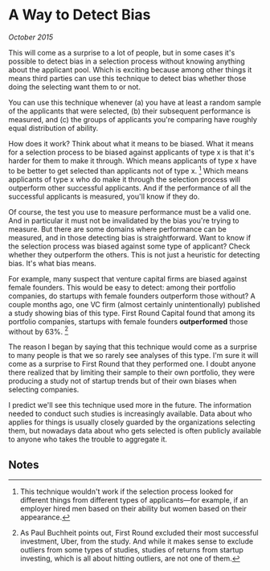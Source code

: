 # A Way to Detect Bias

_October 2015_

This will come as a surprise to a lot of people, but in some cases it's possible to detect bias in a selection process without knowing anything about the applicant pool. Which is exciting because among other things it means third parties can use this technique to detect bias whether those doing the selecting want them to or not.

You can use this technique whenever (a) you have at least a random sample of the applicants that were selected, (b) their subsequent performance is measured, and (c) the groups of applicants you're comparing have roughly equal distribution of ability.

How does it work? Think about what it means to be biased. What it means for a selection process to be biased against applicants of type x is that it's harder for them to make it through. Which means applicants of type x have to be better to get selected than applicants not of type x. [^1] Which means applicants of type x who do make it through the selection process will outperform other successful applicants. And if the performance of all the successful applicants is measured, you'll know if they do.

Of course, the test you use to measure performance must be a valid one. And in particular it must not be invalidated by the bias you're trying to measure. But there are some domains where performance can be measured, and in those detecting bias is straightforward. Want to know if the selection process was biased against some type of applicant? Check whether they outperform the others. This is not just a heuristic for detecting bias. It's what bias means.

For example, many suspect that venture capital firms are biased against female founders. This would be easy to detect: among their portfolio companies, do startups with female founders outperform those without? A couple months ago, one VC firm (almost certainly unintentionally) published a study showing bias of this type. First Round Capital found that among its portfolio companies, startups with female founders **outperformed** those without by 63%. [^2]

The reason I began by saying that this technique would come as a surprise to many people is that we so rarely see analyses of this type. I'm sure it will come as a surprise to First Round that they performed one. I doubt anyone there realized that by limiting their sample to their own portfolio, they were producing a study not of startup trends but of their own biases when selecting companies.

I predict we'll see this technique used more in the future. The information needed to conduct such studies is increasingly available. Data about who applies for things is usually closely guarded by the organizations selecting them, but nowadays data about who gets selected is often publicly available to anyone who takes the trouble to aggregate it.

## Notes

[^1]: This technique wouldn't work if the selection process looked for different things from different types of applicants—for example, if an employer hired men based on their ability but women based on their appearance.

[^2]: As Paul Buchheit points out, First Round excluded their most successful investment, Uber, from the study. And while it makes sense to exclude outliers from some types of studies, studies of returns from startup investing, which is all about hitting outliers, are not one of them.
